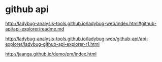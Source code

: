 github api
===


http://ladybug-analysis-tools.github.io/ladybug-web/index.html#github-api/api-explorer/readme.md

http://ladybug-analysis-tools.github.io/ladybug-web/github-api/api-explorer/ladybug-github-api-explorer-r1.html

http://jaanga.github.io/demo/pm/index.html
